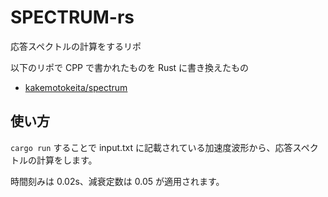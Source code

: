 # SPECTRUM-rs

応答スペクトルの計算をするリポ

以下のリポで CPP で書かれたものを Rust に書き換えたもの
- [kakemotokeita/spectrum](https://github.com/kakemotokeita/spectrum)

## 使い方

`cargo run` することで input.txt に記載されている加速度波形から、応答スペクトルの計算をします。  

時間刻みは 0.02s、減衰定数は 0.05 が適用されます。